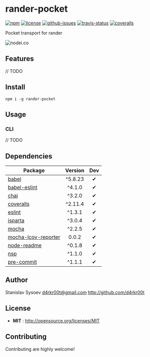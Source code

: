 # rander-pocket

[![npm](https://img.shields.io/npm/v/rander-pocket.svg)](https://www.npmjs.com/package/rander-pocket)
[![license](https://img.shields.io/npm/l/rander-pocket.svg)](http://opensource.org/licenses/MIT)
[![github-issues](https://img.shields.io/github/issues/d4rkr00t/rander-pocket.svg)](https://github.com/d4rkr00t/rander-pocket/issues)
[![travis-status](https://img.shields.io/travis/d4rkr00t/rander-pocket.svg)](https://travis-ci.org/d4rkr00t/rander-pocket)
[![coveralls](https://img.shields.io/coveralls/d4rkr00t/rander-pocket.svg)](https://coveralls.io/github/d4rkr00t/rander-pocket)

Pocket transport for rander

![nodei.co](https://nodei.co/npm/rander-pocket.png?downloads=true&downloadRank=true&stars=true)

## Features

// TODO

## Install

```
npm i -g rander-pocket
```

## Usage

### CLI
// TODO

## Dependencies

Package | Version | Dev
--- |:---:|:---:
[babel](https://www.npmjs.com/package/babel) | ^5.8.23 | ✔
[babel-eslint](https://www.npmjs.com/package/babel-eslint) | ^4.1.0 | ✔
[chai](https://www.npmjs.com/package/chai) | ^3.2.0 | ✔
[coveralls](https://www.npmjs.com/package/coveralls) | ^2.11.4 | ✔
[eslint](https://www.npmjs.com/package/eslint) | ^1.3.1 | ✔
[isparta](https://www.npmjs.com/package/isparta) | ^3.0.4 | ✔
[mocha](https://www.npmjs.com/package/mocha) | ^2.2.5 | ✔
[mocha-lcov-reporter](https://www.npmjs.com/package/mocha-lcov-reporter) | 0.0.2 | ✔
[node-readme](https://www.npmjs.com/package/node-readme) | ^0.1.8 | ✔
[nsp](https://www.npmjs.com/package/nsp) | ^1.1.0 | ✔
[pre-commit](https://www.npmjs.com/package/pre-commit) | ^1.1.1 | ✔


## Author

Stanislav Sysoev <d4rkr00t@gmail.com> http://github.com/d4rkr00t

## License

 - **MIT** : http://opensource.org/licenses/MIT

## Contributing

Contributing are highly welcome!
